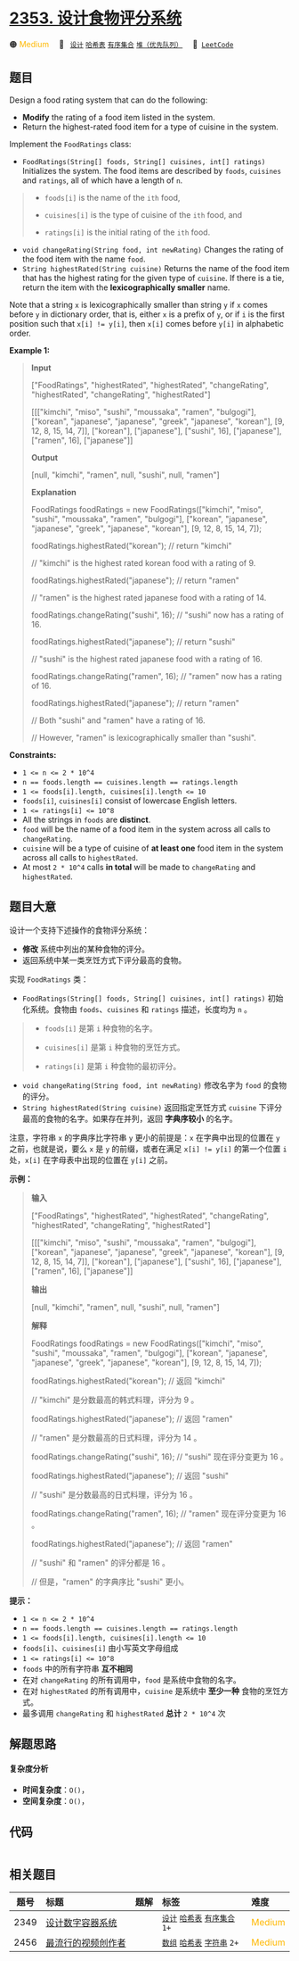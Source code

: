 # [2353. 设计食物评分系统](https://leetcode.com/problems/design-a-food-rating-system)

🟠 <font color=#ffb800>Medium</font>&emsp; 🔖&ensp; [`设计`](/leetcode/outline/tag/design.md) [`哈希表`](/leetcode/outline/tag/hash-table.md) [`有序集合`](/leetcode/outline/tag/ordered-set.md) [`堆（优先队列）`](/leetcode/outline/tag/heap-priority-queue.md)&emsp; 🔗&ensp;[`LeetCode`](https://leetcode.com/problems/design-a-food-rating-system)


## 题目

Design a food rating system that can do the following:

  * **Modify** the rating of a food item listed in the system.
  * Return the highest-rated food item for a type of cuisine in the system.

Implement the `FoodRatings` class:

  * `FoodRatings(String[] foods, String[] cuisines, int[] ratings)` Initializes the system. The food items are described by `foods`, `cuisines` and `ratings`, all of which have a length of `n`. 
> 
> * `foods[i]` is the name of the `ith` food,
> 
> * `cuisines[i]` is the type of cuisine of the `ith` food, and
> 
> * `ratings[i]` is the initial rating of the `ith` food.
  * `void changeRating(String food, int newRating)` Changes the rating of the food item with the name `food`.
  * `String highestRated(String cuisine)` Returns the name of the food item that has the highest rating for the given type of `cuisine`. If there is a tie, return the item with the **lexicographically smaller** name.

Note that a string `x` is lexicographically smaller than string `y` if `x`
comes before `y` in dictionary order, that is, either `x` is a prefix of `y`,
or if `i` is the first position such that `x[i] != y[i]`, then `x[i]` comes
before `y[i]` in alphabetic order.



**Example 1:**

> 
> 
> 
> 
> 
> **Input**
> 
> ["FoodRatings", "highestRated", "highestRated", "changeRating", "highestRated", "changeRating", "highestRated"]
> 
> [[["kimchi", "miso", "sushi", "moussaka", "ramen", "bulgogi"], ["korean", "japanese", "japanese", "greek", "japanese", "korean"], [9, 12, 8, 15, 14, 7]], ["korean"], ["japanese"], ["sushi", 16], ["japanese"], ["ramen", 16], ["japanese"]]
> 
> **Output**
> 
> [null, "kimchi", "ramen", null, "sushi", null, "ramen"]
> 
> 
> 
> **Explanation**
> 
> FoodRatings foodRatings = new FoodRatings(["kimchi", "miso", "sushi", "moussaka", "ramen", "bulgogi"], ["korean", "japanese", "japanese", "greek", "japanese", "korean"], [9, 12, 8, 15, 14, 7]);
> 
> foodRatings.highestRated("korean"); // return "kimchi"
> 
> > 
> > 
> > 
> > 
> > 
> > 
> > 
> > 
> > 
> // "kimchi" is the highest rated korean food with a rating of 9.
> 
> foodRatings.highestRated("japanese"); // return "ramen"
> 
> > 
> > 
> > 
> > 
> > 
> > 
> > 
> > 
> > 
>   // "ramen" is the highest rated japanese food with a rating of 14.
> 
> foodRatings.changeRating("sushi", 16); // "sushi" now has a rating of 16.
> 
> foodRatings.highestRated("japanese"); // return "sushi"
> 
> > 
> > 
> > 
> > 
> > 
> > 
> > 
> > 
> > 
>   // "sushi" is the highest rated japanese food with a rating of 16.
> 
> foodRatings.changeRating("ramen", 16); // "ramen" now has a rating of 16.
> 
> foodRatings.highestRated("japanese"); // return "ramen"
> 
> > 
> > 
> > 
> > 
> > 
> > 
> > 
> > 
> > 
>   // Both "sushi" and "ramen" have a rating of 16.
> 
> > 
> > 
> > 
> > 
> > 
> > 
> > 
> > 
> > 
>   // However, "ramen" is lexicographically smaller than "sushi".

**Constraints:**

  * `1 <= n <= 2 * 10^4`
  * `n == foods.length == cuisines.length == ratings.length`
  * `1 <= foods[i].length, cuisines[i].length <= 10`
  * `foods[i]`, `cuisines[i]` consist of lowercase English letters.
  * `1 <= ratings[i] <= 10^8`
  * All the strings in `foods` are **distinct**.
  * `food` will be the name of a food item in the system across all calls to `changeRating`.
  * `cuisine` will be a type of cuisine of **at least one** food item in the system across all calls to `highestRated`.
  * At most `2 * 10^4` calls **in total** will be made to `changeRating` and `highestRated`.


## 题目大意

设计一个支持下述操作的食物评分系统：

  * **修改** 系统中列出的某种食物的评分。
  * 返回系统中某一类烹饪方式下评分最高的食物。

实现 `FoodRatings` 类：

  * `FoodRatings(String[] foods, String[] cuisines, int[] ratings)` 初始化系统。食物由 `foods`、`cuisines` 和 `ratings` 描述，长度均为 `n` 。 
> 
> * `foods[i]` 是第 `i` 种食物的名字。
> 
> * `cuisines[i]` 是第 `i` 种食物的烹饪方式。
> 
> * `ratings[i]` 是第 `i` 种食物的最初评分。
  * `void changeRating(String food, int newRating)` 修改名字为 `food` 的食物的评分。
  * `String highestRated(String cuisine)` 返回指定烹饪方式 `cuisine` 下评分最高的食物的名字。如果存在并列，返回 **字典序较小** 的名字。

注意，字符串 `x` 的字典序比字符串 `y` 更小的前提是：`x` 在字典中出现的位置在 `y` 之前，也就是说，要么 `x` 是 `y`
的前缀，或者在满足 `x[i] != y[i]` 的第一个位置 `i` 处，`x[i]` 在字母表中出现的位置在 `y[i]` 之前。



**示例：**

> 
> 
> 
> 
> 
> **输入**
> 
> ["FoodRatings", "highestRated", "highestRated", "changeRating", "highestRated", "changeRating", "highestRated"]
> 
> [[["kimchi", "miso", "sushi", "moussaka", "ramen", "bulgogi"], ["korean", "japanese", "japanese", "greek", "japanese", "korean"], [9, 12, 8, 15, 14, 7]], ["korean"], ["japanese"], ["sushi", 16], ["japanese"], ["ramen", 16], ["japanese"]]
> 
> **输出**
> 
> [null, "kimchi", "ramen", null, "sushi", null, "ramen"]
> 
> 
> 
> **解释**
> 
> FoodRatings foodRatings = new FoodRatings(["kimchi", "miso", "sushi", "moussaka", "ramen", "bulgogi"], ["korean", "japanese", "japanese", "greek", "japanese", "korean"], [9, 12, 8, 15, 14, 7]);
> 
> foodRatings.highestRated("korean"); // 返回 "kimchi"
> 
> > 
> > 
> > 
> > 
> > 
> > 
> > 
> > 
> > 
> // "kimchi" 是分数最高的韩式料理，评分为 9 。
> 
> foodRatings.highestRated("japanese"); // 返回 "ramen"
> 
> > 
> > 
> > 
> > 
> > 
> > 
> > 
> > 
> > 
>   // "ramen" 是分数最高的日式料理，评分为 14 。
> 
> foodRatings.changeRating("sushi", 16); // "sushi" 现在评分变更为 16 。
> 
> foodRatings.highestRated("japanese"); // 返回 "sushi"
> 
> > 
> > 
> > 
> > 
> > 
> > 
> > 
> > 
> > 
>   // "sushi" 是分数最高的日式料理，评分为 16 。
> 
> foodRatings.changeRating("ramen", 16); // "ramen" 现在评分变更为 16 。
> 
> foodRatings.highestRated("japanese"); // 返回 "ramen"
> 
> > 
> > 
> > 
> > 
> > 
> > 
> > 
> > 
> > 
>   // "sushi" 和 "ramen" 的评分都是 16 。
> 
> > 
> > 
> > 
> > 
> > 
> > 
> > 
> > 
> > 
>   // 但是，"ramen" 的字典序比 "sushi" 更小。
> 
> 



**提示：**

  * `1 <= n <= 2 * 10^4`
  * `n == foods.length == cuisines.length == ratings.length`
  * `1 <= foods[i].length, cuisines[i].length <= 10`
  * `foods[i]`、`cuisines[i]` 由小写英文字母组成
  * `1 <= ratings[i] <= 10^8`
  * `foods` 中的所有字符串 **互不相同**
  * 在对 `changeRating` 的所有调用中，`food` 是系统中食物的名字。
  * 在对 `highestRated` 的所有调用中，`cuisine` 是系统中 **至少一种** 食物的烹饪方式。
  * 最多调用 `changeRating` 和 `highestRated` **总计** `2 * 10^4` 次


## 解题思路

#### 复杂度分析

- **时间复杂度**：`O()`，
- **空间复杂度**：`O()`，

## 代码

```javascript

```

## 相关题目

<!-- prettier-ignore -->
| 题号 | 标题 | 题解 | 标签 | 难度 |
| :------: | :------ | :------: | :------ | :------ |
| 2349 | [设计数字容器系统](https://leetcode.com/problems/design-a-number-container-system) |  |  [`设计`](/leetcode/outline/tag/design.md) [`哈希表`](/leetcode/outline/tag/hash-table.md) [`有序集合`](/leetcode/outline/tag/ordered-set.md) `1+` | <font color=#ffb800>Medium</font> |
| 2456 | [最流行的视频创作者](https://leetcode.com/problems/most-popular-video-creator) |  |  [`数组`](/leetcode/outline/tag/array.md) [`哈希表`](/leetcode/outline/tag/hash-table.md) [`字符串`](/leetcode/outline/tag/string.md) `2+` | <font color=#ffb800>Medium</font> |

<style>
.blue {
    background-color: #096dd9;
    padding: 0.25rem 0.5rem;
    margin: 0;
    font-size: 0.85em;
    border-radius: 3px;
    color: white;
    font-weight: 500;
}
table th:first-of-type { width: 10%; }
table th:nth-of-type(2) { width: 35%; }
table th:nth-of-type(3) { width: 10%; }
table th:nth-of-type(4) { width: 35%; }
table th:nth-of-type(5) { width: 10%; }
</style>
